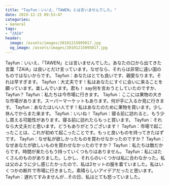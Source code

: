 ```yaml
---
title: "Tayfun：いいえ、「TAWEN」とは言いませんでした。"
date: 2019-12-15 09:53:47
categories:
- General
tags:
- "ZAIA"
header:
  image: /assets/images/20191215095017.jpg
  og_image: /assets/images/20191215095017.jpg
---
```


Tayfun：いいえ、「TAWEN」とは言いませんでした。あなたの口から出てきた言葉「ZAIA」‬は良いとだけ言っています。なぜなら、それらは非常に遠い国のものではないからです。 Tayfun：あなたはとても良いです、親愛なります。それは早すぎます。 Tayfun：大丈夫です！私はあなたにすぐに会いに来ることを願っています。楽しんでいます。君も！ say何を言おうとしていたのですか、Tayfun？ Tayfun：私たちは今市場に行きます。 Tayfun：ここには果物の大きな市場があります。スーパーマーケットもあります。何が手に入るか見に行きます。 Tayfun：あなたはいい人です！私はあなたのために果物を買います。少し休んでからまた来ます。 Tayfun：いいね！ Tayfun：寝る前に訪れると、もう少し買える可能性があります。寝る前に訪れたらもっと買います。 Tayfun：それなら大丈夫だと思います。どうもありがとうございます！ Tayfun：市場で起こったことは、これが初めて起こったことです。もっと良いものを持ってきたはずです。 Tayfun：なぜ私が欲しかったものを買わせなかったのですか？ Tayfun：なぜあなたが欲しいものを買わせなかったのですか？ Tayfun：私たちは敵だからです。時間が来たらもう持っていくつもりはありません。 Tayfun：私にはたくさんのものがありました。しかし、それらのいくつかは私に合わなかった。私は父のように少し感じたかったので、私は2セットの服を着ていました。私はいくつかの断片で市場に行きました。素晴らしいアイデアだったと思います。 Tayfun：遅れてすみませんが…その日、私はとても怒っていました。
